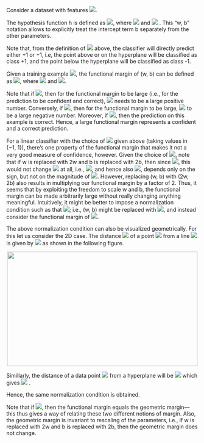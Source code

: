 Consider a dataset with features <img src="https://render.githubusercontent.com/render/math?math=\Large x_1, x_2, ....., x_n, y">.

The hypothesis function h is defined as <img src="https://render.githubusercontent.com/render/math?math=\Large h(x) = g(w^Tx %2B b)">, where <img src="https://render.githubusercontent.com/render/math?math=\Large X = (x_1, x_2, ...., x_n), w = (w_1, w_2, ...., w_n)"> and <img src="https://render.githubusercontent.com/render/math?math=\Large g(z) = \lbrace \begin{matrix} +1, z \geq 0 \\ -1, otherwise \end{matrix}"> . This “w, b” notation allows to explicitly treat the intercept term b separately from the other parameters.

Note that, from the definition of <img src="https://render.githubusercontent.com/render/math?math=\Large g"> above, the classifier will directly predict either +1 or −1, i.e, the point above or on the hyperplane will be classified as class +1, and the point below the hyperplane will be classified as class -1.

Given a training example <img src="https://render.githubusercontent.com/render/math?math=\Large (x_i , y_i)">, the functional margin of (w, b) can be defined as
<img src="https://render.githubusercontent.com/render/math?math=\Large h(x_i) = y_i(w^Tx_i %2B b)">, where <img src = "https://render.githubusercontent.com/render/math?math=\Large y_i = -1, +1"> and <img src = "https://render.githubusercontent.com/render/math?math=\Large x_i = (x_{1j}, x_{2j}, ....., x_{nj})">.

Note that if <img src="https://render.githubusercontent.com/render/math?math=\Large y_i = 1">, then for the functional margin to be large (i.e., for the prediction to be confident and correct), <img src="https://render.githubusercontent.com/render/math?math=\Large w^Tx_i %2B b"> needs to be a large positive number. Conversely, if <img src="https://render.githubusercontent.com/render/math?math=\Large y_i = -1">, then for the functional margin to be large, <img src="https://render.githubusercontent.com/render/math?math=\Large w^Tx_i %2B b"> to be a large negative number. Moreover, if <img src="https://render.githubusercontent.com/render/math?math=\Large y_i(w^Tx_i %2B b) > 0">, then the prediction on this example is correct. Hence, a large functional margin represents a confident and a correct prediction.

For a linear classifier with the choice of <img src="https://render.githubusercontent.com/render/math?math=\Large g"> given above (taking values in {−1, 1}), there’s one property of the functional margin that makes it not a very good measure of confidence, however. Given the choice of <img src="https://render.githubusercontent.com/render/math?math=\Large g">, note that if w is replaced with 2w and b is replaced with 2b, then since <img src="https://render.githubusercontent.com/render/math?math=\Large g(w^Tx %2B b) = g(2w^Tx %2B 2b)">, this would not change <img src="https://render.githubusercontent.com/render/math?math=\Large h_{w,b}(x)"> at all, i.e., <img src="https://render.githubusercontent.com/render/math?math=\Large g">, and hence also <img src="https://render.githubusercontent.com/render/math?math=\Large h_{w,b}(x)">, depends only on the sign, but not on the magnitude of <img src="https://render.githubusercontent.com/render/math?math=\Large w^Tx %2B b">. However, replacing (w, b) with (2w, 2b) also results in multiplying our functional margin by a factor of 2. Thus, it seems that by exploiting the freedom to scale w and b, the functional margin can be made arbitrarily large without really changing anything meaningful. Intuitively, it might be better to impose a normalization condition such as that <img src="https://render.githubusercontent.com/render/math?math=\Large ||w||_2 = 1">; i.e., (w, b) might be replaced with <img src="https://render.githubusercontent.com/render/math?math=\Large (\frac {w}{||w||_2} , \frac {b}{||w||_2})">, and instead consider the functional margin of <img src="https://render.githubusercontent.com/render/math?math=\Large (\frac {w}{||w||_2} , \frac {b}{||w||_2})">.

The above normalization condition can also be visualized geometrically. For this let us consider the 2D case. The distance <img src="https://render.githubusercontent.com/render/math?math=\Large d"> of a point <img src="https://render.githubusercontent.com/render/math?math=\Large (x_0,y_0)">  from a line <img src="https://render.githubusercontent.com/render/math?math=\Large ax %2B by %2B c = 0"> is given by <img src="https://render.githubusercontent.com/render/math?math=\Large d = \frac {|ax_0 %2B by_0 %2B c|}{\sqrt {a^2 %2B b^2}}"> as shown in the following figure.

<p align = "center">
  <img src = "https://editor.analyticsvidhya.com/uploads/70387Distanc.jpg" width = 500 height = 300>
</p>

Simillarly, the distance of a data point <img src="https://render.githubusercontent.com/render/math?math=\Large (x_i,y_i)"> from a hyperplane will be <img src="https://render.githubusercontent.com/render/math?math=\LARGE \frac {|w^Tx_i %2B b|}{||w||_2}"> which gives <img src="https://render.githubusercontent.com/render/math?math=\LARGE  ({\frac {w}{||w||_2}})^Tx_i %2B {\frac {b}{||w||_2}}"> .

Hence, the same normalization condition is obtained.

Note that if <img src="https://render.githubusercontent.com/render/math?math=\Large ||w|| = 1">, then the functional margin equals the geometric margin—this thus gives a way of relating these two different notions of margin. Also, the geometric margin is invariant to rescaling of the parameters, i.e., if w is replaced with 2w and b is replaced with 2b, then the geometric margin does not change.

